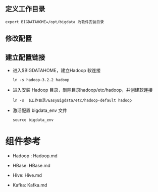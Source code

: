 ## 定义工作目录

```
export BIGDATAHOME=/opt/bigdata 为软件安装目录
```

## 修改配置

## 建立配置链接

- 进入$BIGDATAHOME，建立Hadoop 软连接

  ```
  ln -s hadoop-3.2.2 hadoop
  ```
  
- 进入安装 Hadoop 目录，删除目录hadoop/etc/hadoop，并创建软连接 
  ```
  ln -s  $工作目录/EasyBigdata/etc/hadoop-default hadoop
  ```
  
- 激活配置 bigdata_env 文件
  ```
  source bigdata_env
  ```
  

# 组件参考

- Hadoop : Hadoop.md

- HBase: HBase.md

- Hive: Hive.md

- Kafka: Kafka.md

